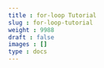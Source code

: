 ```yaml
---
title : for-loop Tutorial
slug : for-loop-tutorial
weight : 9988
draft : false
images : []
type : docs
---
```


